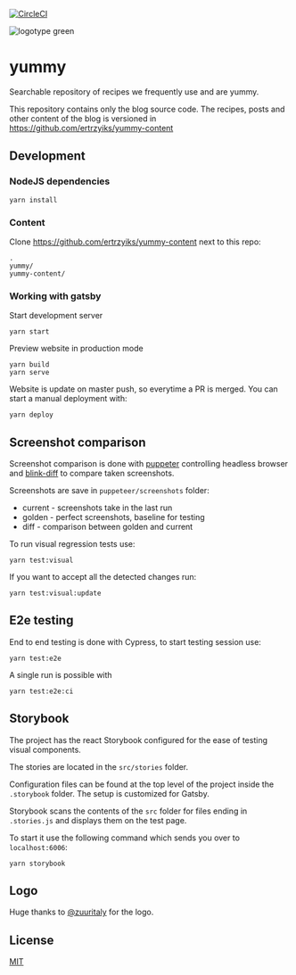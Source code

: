 [![CircleCI](https://circleci.com/gh/ertrzyiks/yummy.svg?style=svg)](https://circleci.com/gh/ertrzyiks/yummy)

![logotype green](https://user-images.githubusercontent.com/40405175/42126266-4acf4cc4-7c7d-11e8-9c13-8880608247f8.png)

# yummy
Searchable repository of recipes we frequently use and are yummy.

This repository contains only the blog source code. The recipes, posts and
other content of the blog is versioned in https://github.com/ertrzyiks/yummy-content

## Development

### NodeJS dependencies

```
yarn install
```

### Content

Clone https://github.com/ertrzyiks/yummy-content next to this repo:

```
.
yummy/
yummy-content/
```

### Working with gatsby

Start development server
```
yarn start
```


Preview website in production mode

```
yarn build
yarn serve
```

Website is update on master push, so everytime a PR is merged.
You can start a manual deployment with:

```
yarn deploy
```

## Screenshot comparison

Screenshot comparison is done with [puppeter](https://github.com/GoogleChrome/puppeteer)
controlling headless browser and [blink-diff](https://github.com/yahoo/blink-diff) to compare
taken screenshots.

Screenshots are save in `puppeteer/screenshots` folder:

 - current - screenshots take in the last run
 - golden - perfect screenshots, baseline for testing
 - diff - comparison between golden and current

To run visual regression tests use:
```
yarn test:visual
```

If you want to accept all the detected changes run:
```
yarn test:visual:update
```

## E2e testing

End to end testing is done with Cypress, to start testing session use:

```
yarn test:e2e
```

A single run is possible with

```
yarn test:e2e:ci
```

## Storybook

The project has the react Storybook configured for the ease of testing visual components.

The stories are located in the `src/stories` folder.

Configuration files can be found at the top level of the project inside the `.storybook` folder. The setup is customized for Gatsby.

Storybook scans the contents of the `src` folder for files ending in `.stories.js` and displays them on the test page.

To start it use the following command which sends you over to `localhost:6006`:
```
yarn storybook
```

## Logo

Huge thanks to [@zuuritaly](https://github.com/zuuritaly) for the logo.

## License

[MIT](./LICENSE)
